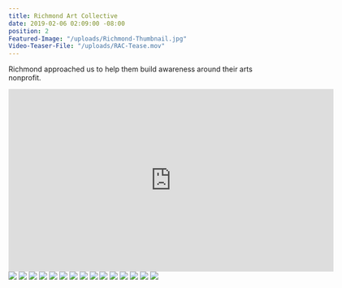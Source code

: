```yaml
---
title: Richmond Art Collective
date: 2019-02-06 02:09:00 -08:00
position: 2
Featured-Image: "/uploads/Richmond-Thumbnail.jpg"
Video-Teaser-File: "/uploads/RAC-Tease.mov"
---
```


Richmond approached us to help them build awareness around their arts nonprofit. 

<iframe src="https://player.vimeo.com/video/304027560" width="640" height="360" frameborder="0" allow="autoplay; fullscreen" allowfullscreen></iframe>

<div class="gallery" data-columns="3">
<img src="/uploads/FactoryTown_RichmondArtCollective-VideoStills1001.png" />
<img src="/uploads/FactoryTown_RichmondArtCollective-VideoStills1004.png" />
<img src="/uploads/FactoryTown_RichmondArtCollective-VideoStills1006.png" />
<img src="/uploads/FactoryTown_RichmondArtCollective-VideoStills1007.png" />
<img src="/uploads/FactoryTown_RichmondArtCollective-VideoStills1008.png" />
<img src="/uploads/FactoryTown_RichmondArtCollective-VideoStills1009.png" />

<img src="/uploads/FactoryTown_RichmondArtCollective-VideoStills1011.png" />
<img src="/uploads/FactoryTown_RichmondArtCollective-VideoStills1015.png" />
<img src="/uploads/FactoryTown_RichmondArtCollective-VideoStills1016.png" />
<img src="/uploads/FactoryTown_RichmondArtCollective-VideoStills1018.png" />
<img src="/uploads/FactoryTown_RichmondArtCollective-VideoStills1019.png" />
<img src="/uploads/FactoryTown_RichmondArtCollective-VideoStills1020.png" />
<img src="/uploads/FactoryTown_RichmondArtCollective-VideoStills1021.png" />
<img src="/uploads/FactoryTown_RichmondArtCollective-VideoStills1024.png" />
<img src="/uploads/FactoryTown_RichmondArtCollective-VideoStills1028.png" />

</div>


